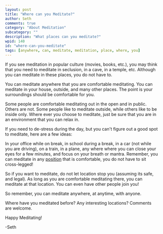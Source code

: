 ```yaml
---
layout: post
title: "Where can you Meditate?"
author: Seth
comments: true
category: "About Meditation"
subcategory: ""
description: "What places can you meditate?"
wpid: 140
id: "where-can-you-meditate"
tags: [anywhere, can, meditate, meditation, place, where, you]
---
```


If you see meditation in popular culture (movies, books, etc.), you may think that you need to meditate in seclusion, in a cave, in a temple, etc. Although you can meditate in these places, you do not have to.

You can meditate anywhere that you are comfortable meditating. You can meditate in your house, outside, and many other places. The point is your surroundings should be comfortable for you.

Some people are comfortable meditating out in the open and in public. Others are not. Some people like to meditate outside, while others like to be inside only. Where ever you choose to meditate, just be sure that you are in an environment that you can relax in.

If you need to de-stress during the day, but you can't figure out a good spot to meditate, here are a few ideas:

In your office while on break, in school during a break, in a car (not while you are driving), on a train, in a plane, any where where you can close your eyes for a few minutes, and focus on your breath or mantra. Remember, you can meditate in any [position](/posts/about-meditation/meditation-postures) that is comfortable, you do not have to sit cross-legged!

So if you want to meditate, do not let location stop you (assuming its safe, and legal). As long as you are comfortable meditating there, you can meditate at that location. You can even have other people join you!

So remember, you can meditate anywhere, at anytime, with anyone.

Where have you meditated before? Any interesting locations? Comments are welcome.

Happy Meditating!

-Seth
